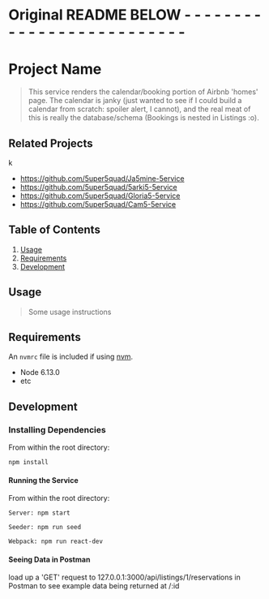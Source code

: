 







































# Original README BELOW - - - - - -  - - - - -  - - - - -  - - - - -  - - - - - 
# Project Name

> This service renders the calendar/booking portion of Airbnb 'homes' page. The calendar is janky (just wanted to see if I could build a calendar from scratch: spoiler alert, I cannot), and the real meat of this is really the database/schema (Bookings is nested in Listings :o).

## Related Projects
k
  - https://github.com/5uper5quad/Ja5mine-5ervice
  - https://github.com/5uper5quad/5arki5-5ervice
  - https://github.com/5uper5quad/Gloria5-5ervice
  - https://github.com/5uper5quad/Cam5-5ervice

## Table of Contents

1. [Usage](#Usage)
1. [Requirements](#requirements)
1. [Development](#development)

## Usage

> Some usage instructions

## Requirements

An `nvmrc` file is included if using [nvm](https://github.com/creationix/nvm).

- Node 6.13.0
- etc

## Development

### Installing Dependencies

From within the root directory:

```
npm install
```

#### Running the Service

From within the root directory:
```
Server: npm start
```
```
Seeder: npm run seed
```
```
Webpack: npm run react-dev
```

#### Seeing Data in Postman

load up a 'GET' request to 127.0.0.1:3000/api/listings/1/reservations in Postman to see example data being returned at /:id
